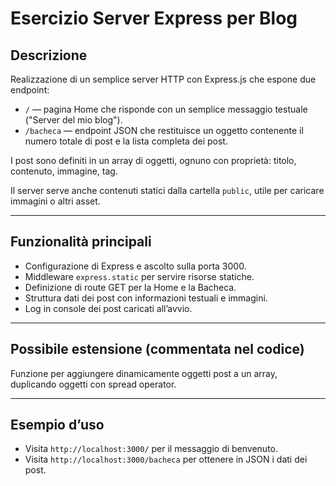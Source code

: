 # Esercizio Server Express per Blog

## Descrizione

Realizzazione di un semplice server HTTP con Express.js che espone due endpoint:

- `/` — pagina Home che risponde con un semplice messaggio testuale ("Server del mio blog").
- `/bacheca` — endpoint JSON che restituisce un oggetto contenente il numero totale di post e la lista completa dei post.

I post sono definiti in un array di oggetti, ognuno con proprietà: titolo, contenuto, immagine, tag.

Il server serve anche contenuti statici dalla cartella `public`, utile per caricare immagini o altri asset.

---

## Funzionalità principali

- Configurazione di Express e ascolto sulla porta 3000.
- Middleware `express.static` per servire risorse statiche.
- Definizione di route GET per la Home e la Bacheca.
- Struttura dati dei post con informazioni testuali e immagini.
- Log in console dei post caricati all’avvio.

---

## Possibile estensione (commentata nel codice)

Funzione per aggiungere dinamicamente oggetti post a un array, duplicando oggetti con spread operator.

---

## Esempio d’uso

- Visita `http://localhost:3000/` per il messaggio di benvenuto.
- Visita `http://localhost:3000/bacheca` per ottenere in JSON i dati dei post.
